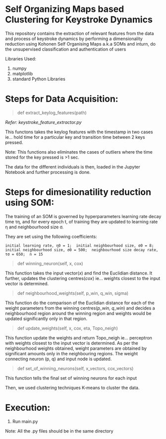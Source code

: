 # Self Organizing Maps based Clustering for Keystroke Dynamics
This repository contains the extraction of relevant features from the data and process of keystroke dynamics by performing a dimensionality reduction using Kohonen Self Organising Maps a.k.a SOMs and inturn, do the unsupervised classification and authentication of users

Libraries Used:
1. numpy
2. matplotlib
3. standard Python Libraries

# Steps for Data Acquisition:

>def extract_keylog_features(path) 

_Refer: keystroke_feature_extractor.py_

This functons takes the keylog features with the timestamp in two cases ie... hold time for a particular key and transition time between 2 keys pressed. 

Note: This functions also eliminates the cases of outliers where the time stored for the key pressed is >1 sec.

The data for the different individuals is then, loaded in the Jupyter Notebook and further processing is done.

# Steps for dimesionatility reduction using SOM:

The training of an SOM is governed by hyperparameters learning rate decay time τη, and for every epoch t, of training they are updated to learning rate η and neighbourhood size σ.

They are set using the following coefficients:

`initial learning rate, η0 = 1;  initial neighbourhood size, σ0 = 8;  initial neighbourhood size, σ0 = 500;  neighbourhood size decay rate, τσ = 650;  n = 15`

> def winning_neuron(self, x, cox)

This function takes the input vector(_x_) and find the Euclidian distance. It further, updates the clustering centres(_cox_) ie... weights closest to the input vector is determined.

> def neighbourhood_weights(self, p_win, q_win, sigma)

This function do the comparison of the Euclidian distance for each of the weight parameters from the winning centres(_p_win, q_win_) and decides a neighbourhood region around the winning region and weights would be updated significantly only in that region. 

> def update_weights(self, x, cox, eta, Topo_neigh)

This function update the weights and return Topo_neigh ie... perceptron with weights closest to the input vector is determined. As per the neighbourhood weights obtained, weight parameters are obtained by significant amounts only in the neighbouring regions. The weight connecting neuron (p, q) and input node is updated.

> def set_of_winning_neurons(self, x_vectors, cox_vectors)

This function tells the final set of winning neurons for each input

Then, we used clustering techniques K-means to cluster the data.

# Execution: 

1. Run main.py

Note: All the .py files should be in the same directory




